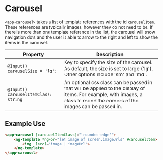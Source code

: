 # Carousel

`<app-carousel>` takes a list of template references with the id `carouselItem`. These references are typically images, however they do not need to be. If there is more than one template reference in the list, the carousel will show navigation dots and the user is able to arrow to the right and left to show the items in the carousel.

Property | Description
---------|------------
`@Input() carouselSize = 'lg';` | Key to specify the size of the carousel. As default, the size is set to large ('lg'). Other options include 'sm' and 'md'.
`@Input() carouselItemClass: string` | An optional css class can be passed in that will be applied to the display of items. For example, with images, a class to round the corners of the images can be passed in.

## Example Use

```html
<app-carousel [carouselItemClass]="'rounded-edge'">
    <ng-template *ngFor="let image of screen.imageUrls" #carouselItem>
        <img  [src]="image | imageUrl">
    </ng-template>
</app-carousel>
```
